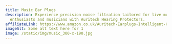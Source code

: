 ```yaml
---
title: Music Ear Plugs
description: Experience precision noise filtration tailored for live music
  enthusiasts and musicians with Auritech Hearing Protectors.
affiliateLink: https://www.amazon.co.uk/Auritech-Earplugs-Intelligent-Hearing-Protection/dp/B00DEJDAZQ?maas=maas_adg_B4BC438E3258C0E4687516CF93C21EE1_afap_abs&ref_=aa_maas&tag=maas
imageAlt: Some alt text here for 1
image: /static/img/music_300-x-190.jpg
---
```


